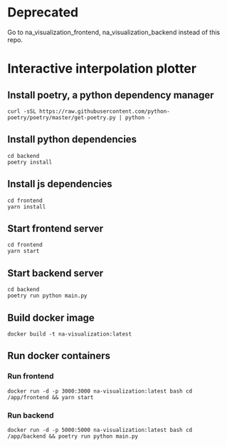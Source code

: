 # Deprecated
Go to na_visualization_frontend, na_visualization_backend instead of this repo.
# Interactive interpolation plotter

## Install poetry, a python dependency manager

```
curl -sSL https://raw.githubusercontent.com/python-poetry/poetry/master/get-poetry.py | python -
```

## Install python dependencies

```
cd backend
poetry install
```

## Install js dependencies

```
cd frontend
yarn install
```

## Start frontend server

```
cd frontend
yarn start
```

## Start backend server

```
cd backend
poetry run python main.py
```

## Build docker image

```
docker build -t na-visualization:latest
```

## Run docker containers

### Run frontend

```
docker run -d -p 3000:3000 na-visualization:latest bash cd /app/frontend && yarn start
```

### Run backend

```
docker run -d -p 5000:5000 na-visualization:latest bash cd /app/backend && poetry run python main.py
```
